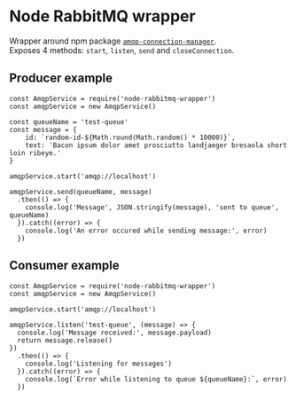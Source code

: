 # Node RabbitMQ wrapper

Wrapper around npm package [`amqp-connection-manager`](https://github.com/benbria/node-amqp-connection-manager).\
Exposes 4 methods: `start`, `listen`, `send` and `closeConnection`.

## Producer example

```
const AmqpService = require('node-rabbitmq-wrapper')
const amqpService = new AmqpService()

const queueName = 'test-queue'
const message = {
    id: `random-id-${Math.round(Math.random() * 10000)}`,
    text: 'Bacon ipsum dolor amet prosciutto landjaeger bresaola short loin ribeye.'
}

amqpService.start('amqp://localhost')

amqpService.send(queueName, message)
  .then(() => {
    console.log('Message', JSON.stringify(message), 'sent to queue', queueName)
  }).catch((error) => {
    console.log('An error occured while sending message:', error)
  })
```

## Consumer example

```
const AmqpService = require('node-rabbitmq-wrapper')
const amqpService = new AmqpService()

amqpService.start('amqp://localhost')

amqpService.listen('test-queue', (message) => {
  console.log('Message received:', message.payload)
  return message.release()
})
  .then(() => {
    console.log('Listening for messages')
  }).catch((error) => {
    console.log(`Error while listening to queue ${queueName}:`, error)
  })
```

